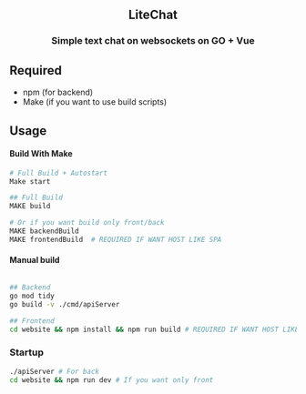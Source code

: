 

<h2 align="center">LiteChat</h3>


<h3 align="center">

Simple text chat on websockets on GO + Vue

</h3>

## Required
- npm (for backend)
- Make (if you want to use build scripts)

##  Usage

#### Build With Make

``` bash
# Full Build + Autostart
Make start 

## Full Build
MAKE build 

# Or if you want build only front/back
MAKE backendBuild
MAKE frontendBuild  # REQUIRED IF WANT HOST LIKE SPA
```
#### Manual build

``` bash

## Backend
go mod tidy
go build -v ./cmd/apiServer

## Frontend
cd website && npm install && npm run build # REQUIRED IF WANT HOST LIKE SPA
```


### Startup
``` bash
./apiServer # For back
cd website && npm run dev # If you want only front
```
